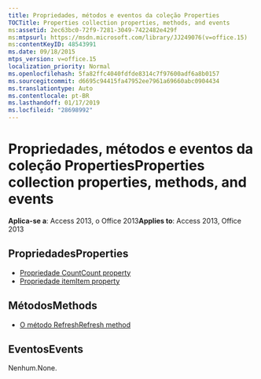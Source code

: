 ```yaml
---
title: Propriedades, métodos e eventos da coleção Properties
TOCTitle: Properties collection properties, methods, and events
ms:assetid: 2ec63bc0-72f9-7281-3049-7422482e429f
ms:mtpsurl: https://msdn.microsoft.com/library/JJ249076(v=office.15)
ms:contentKeyID: 48543991
ms.date: 09/18/2015
mtps_version: v=office.15
localization_priority: Normal
ms.openlocfilehash: 5fa82ffc4040fdfde8314c7f97600adf6a8b0157
ms.sourcegitcommit: d6695c94415fa47952ee7961a69660abc0904434
ms.translationtype: Auto
ms.contentlocale: pt-BR
ms.lasthandoff: 01/17/2019
ms.locfileid: "28698992"
---
```

# <a name="properties-collection-properties-methods-and-events"></a><span data-ttu-id="bd562-102">Propriedades, métodos e eventos da coleção Properties</span><span class="sxs-lookup"><span data-stu-id="bd562-102">Properties collection properties, methods, and events</span></span>

<span data-ttu-id="bd562-103">**Aplica-se a**: Access 2013, o Office 2013</span><span class="sxs-lookup"><span data-stu-id="bd562-103">**Applies to**: Access 2013, Office 2013</span></span>

## <a name="properties"></a><span data-ttu-id="bd562-104">Propriedades</span><span class="sxs-lookup"><span data-stu-id="bd562-104">Properties</span></span>

- [<span data-ttu-id="bd562-105">Propriedade Count</span><span class="sxs-lookup"><span data-stu-id="bd562-105">Count property</span></span>](count-property-ado.md)
- [<span data-ttu-id="bd562-106">Propriedade item</span><span class="sxs-lookup"><span data-stu-id="bd562-106">Item property</span></span>](item-property-ado.md)

## <a name="methods"></a><span data-ttu-id="bd562-107">Métodos</span><span class="sxs-lookup"><span data-stu-id="bd562-107">Methods</span></span>

- [<span data-ttu-id="bd562-108">O método Refresh</span><span class="sxs-lookup"><span data-stu-id="bd562-108">Refresh method</span></span>](refresh-method-ado.md)

## <a name="events"></a><span data-ttu-id="bd562-109">Eventos</span><span class="sxs-lookup"><span data-stu-id="bd562-109">Events</span></span>

<span data-ttu-id="bd562-110">Nenhum.</span><span class="sxs-lookup"><span data-stu-id="bd562-110">None.</span></span>

